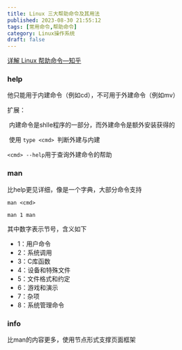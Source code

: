 ```yaml
---
title: Linux 三大帮助命令及其用法
published: 2023-08-30 21:55:12
tags: [常用命令,帮助命令]
category: Linux操作系统
draft: false
---
```


[详解 Linux 帮助命令—知乎](https://zhuanlan.zhihu.com/p/105096446)

### help

他只能用于内建命令（例如cd），不可用于外建命令（例如mv）

扩展：

​	内建命令是shlle程序的一部分，而外建命令是额外安装获得的

​	使用 `type <cmd> `判断外建与内建

`<cmd> --help`用于查询外建命令的帮助

### man

比help更见详细，像是一个字典，大部分命令支持

```shell
man <cmd>
```

```shell
man 1 man
```

其中数字表示节号，含义如下

- 1：用户命令
- 2：系统调用
- 3：C库函数
- 4：设备和特殊文件
- 5：文件格式和约定
- 6：游戏和演示
- 7：杂项
- 8：系统管理命令

### info

比man的内容更多，使用节点形式支撑页面框架

